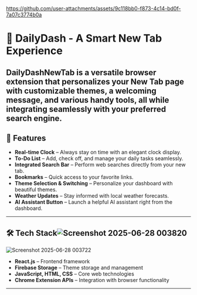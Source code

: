 

https://github.com/user-attachments/assets/9c118bb0-f873-4c14-bd0f-7a07c3774b0a

# 🌟 DailyDash - A Smart New Tab Experience

**DailyDash**NewTab is a versatile browser extension that personalizes your New Tab page with customizable themes, a welcoming message, and various handy tools, all while integrating seamlessly with your preferred search engine.
---

## 🚀 Features

-  **Real-time Clock** – Always stay on time with an elegant clock display.
-  **To-Do List** – Add, check off, and manage your daily tasks seamlessly.
-  **Integrated Search Bar** – Perform web searches directly from your new tab.
- **Bookmarks** – Quick access to your favorite links.
-  **Theme Selection & Switching** – Personalize your dashboard with beautiful themes.
-  **Weather Updates** – Stay informed with local weather forecasts.
-  **AI Assistant Button** – Launch a helpful AI assistant right from the dashboard.

---

## 🛠️ Tech Stack![Screenshot 2025-06-28 003820](https://github.com/user-attachments/assets/cc8e06bf-b96e-45cc-b4a4-cfafc283d76a)
![Screenshot 2025-06-28 003722](https://github.com/user-attachments/assets/c21507df-3e4f-4e41-a79b-d622c85e4bd4)


- **React.js** – Frontend framework
- **Firebase Storage** – Theme storage and management
- **JavaScript, HTML, CSS** – Core web technologies
- **Chrome Extension APIs** – Integration with browser functionality

---

   
